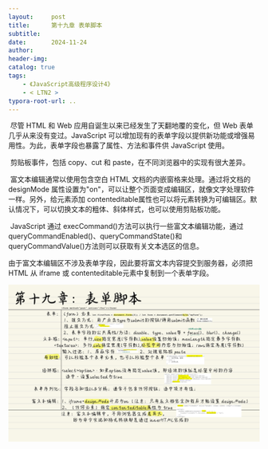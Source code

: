 ```yaml
---
layout:     post
title:      第十九章 表单脚本
subtitle:  
date:       2024-11-24
author:     
header-img: 
catalog: true
tags:
    - 《JavaScript高级程序设计4》
    - < LTN2 >
typora-root-url: ..
---
```




​	尽管 HTML 和 Web 应用自诞生以来已经发生了天翻地覆的变化，但 Web 表单几乎从来没有变过。JavaScript 可以增加现有的表单字段以提供新功能或增强易用性。为此，表单字段也暴露了属性、方法和事件供 JavaScript 使用。

​	剪贴板事件，包括 copy、cut 和 paste，在不同浏览器中的实现有很大差异。

​	富文本编辑通常以使用包含空白 HTML 文档的内嵌窗格来处理。通过将文档的 designMode 属性设置为"on"，可以让整个页面变成编辑区，就像文字处理软件一样。另外，给元素添加 contenteditable属性也可以将元素转换为可编辑区。默认情况下，可以切换文本的粗体、斜体样式，也可以使用剪贴板功能。

​	JavaScript 通过 execCommand()方法可以执行一些富文本编辑功能，通过 queryCommandEnabled()、queryCommandState()和 queryCommandValue()方法则可以获取有关文本选区的信息。

​	由于富文本编辑区不涉及表单字段，因此要将富文本内容提交到服务器，必须把 HTML 从 iframe 或 contenteditable元素中复制到一个表单字段。

![《红宝书》-34](/../img/assets_2023/《红宝书》-34.jpg)

